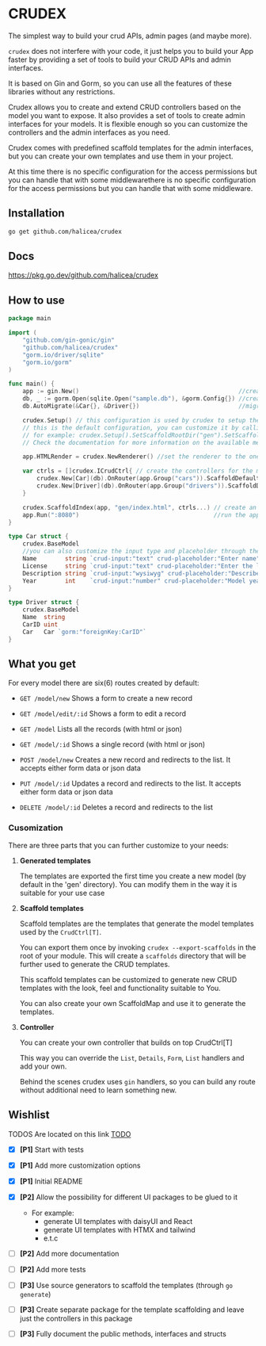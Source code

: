 # CRUDEX

The simplest way to build your crud APIs, admin pages (and maybe more).

`crudex` does not interfere with your code, it just helps you to build your App faster by providing a set of tools to build your CRUD APIs and admin interfaces.

It is based on Gin and Gorm, so you can use all the features of these libraries without any restrictions.

Crudex allows you to create and extend CRUD controllers based on the model you want to expose. It also provides a set of tools to create admin interfaces for your models.
It is flexible enough so you can customize the controllers and the admin interfaces as you need.

Crudex comes with predefined scaffold templates for the admin interfaces, but you can create your own templates and use them in your project.

At this time there is no specific configuration for the access permissions but you can handle that with some middlewarethere is no specific configuration for the access permissions but you can handle that with some middleware.

## Installation
```bash
go get github.com/halicea/crudex
```


## Docs 
https://pkg.go.dev/github.com/halicea/crudex
## How to use
```go
package main

import (
	"github.com/gin-gonic/gin"
	"github.com/halicea/crudex"
	"gorm.io/driver/sqlite"
	"gorm.io/gorm"
)

func main() {
	app := gin.New()                                             //create gin app
	db, _ := gorm.Open(sqlite.Open("sample.db"), &gorm.Config{}) //create gorm db connection
	db.AutoMigrate(&Car{}, &Driver{})                            //migrate the models

	crudex.Setup() // this configuration is used by crudex to setup the controllers and scaffold behaviours
	// this is the default configuration, you can customize it by calling the methods on the returned object
	// for example: crudex.Setup().SetScaffoldRootDir("gen").SetScaffoldCreateStrategy(crudex.SCAFFOLD_ALWAYS)
	// Check the documentation for more information on the available methods, or browse the source code

	app.HTMLRender = crudex.NewRenderer() //set the renderer to the one provided by crudex

	var ctrls = []crudex.ICrudCtrl{ // create the controllers for the models
		crudex.New[Car](db).OnRouter(app.Group("cars")).ScaffoldDefaults(),
		crudex.New[Driver](db).OnRouter(app.Group("drivers")).ScaffoldDefaults(),
	}

	crudex.ScaffoldIndex(app, "gen/index.html", ctrls...) // create an index page that lists all the models
	app.Run(":8080")                                      //run the app
}

type Car struct {
	crudex.BaseModel
	//you can also customize the input type and placeholder	through the crud-input and crud-placeholder tags
	Name        string `crud-input:"text" crud-placeholder:"Enter name"`
	License     string `crud-input:"text" crud-placeholder:"Enter the license plate"`
	Description string `crud-input:"wysiwyg" crud-placeholder:"Describe it"`
	Year        int    `crud-input:"number" crud-placeholder:"Model year of the car"`
}

type Driver struct {
	crudex.BaseModel
	Name  string
	CarID uint
	Car   Car `gorm:"foreignKey:CarID"`
}
``` 
 
## What you get
 
For every model there are six(6) routes created by default:
- `GET /model/new` Shows a form to create a new record
- `GET /model/edit/:id` Shows a form to edit a record

- `GET /model` Lists all the records (with html or json)
- `GET /model/:id` Shows a single record (with html or json)

- `POST /model/new` Creates a new record and redirects to the list.
  It accepts either form data or json data
- `PUT /model/:id` Updates a record and redirects to the list.
  It accepts either form data or json data
- `DELETE /model/:id` Deletes a record and redirects to the list

### Cusomization
There are three parts that you can further customize to your needs:

1. **Generated templates**
    
    The templates are exported the first time you create a new model (by default in the 'gen' directory).
    You can modify them in the way it is suitable for your use case


2. **Scaffold templates**
    
    Scaffold templates are the templates that generate the model templates used by the `CrudCtrl[T]`.

    You can export them once by invoking `crudex --export-scaffolds` in the root of your module. 
    This will create a `scaffolds` directory that will be further used to generate the CRUD templates.

    This scaffold templates can be customized to generate new CRUD templates with the look, feel and functionality suitable to You.

    You can also create your own ScaffoldMap and use it to generate the templates.

3. **Controller**

    You can create your own controller that builds on top CrudCtrl[T]

    This way you can override the `List`, `Details`, `Form`, `List` handlers and add your own.

    Behind the scenes crudex uses `gin` handlers, so you can build any route without additional need to learn something new.
    

## Wishlist
TODOS Are located on this link [TODO](docs/todo.org)

- [X] **[P1]** Start with tests
- [X] **[P1]** Add more customization options
- [X] **[P1]** Initial README
- [X] **[P2]** Allow the possibility for different UI packages to be glued to it
     - For example:
        - generate UI templates with daisyUI and React
        - generate UI templates with HTMX and tailwind
        - e.t.c

- [ ] **[P2]** Add more documentation 
- [ ] **[P2]** Add more tests
- [ ] **[P3]** Use source generators to scaffold the templates (through `go generate`)
- [ ] **[P3]** Create separate package for the template scaffolding and leave just the controllers in this package
- [ ] **[P3]** Fully document the public methods, interfaces and structs
